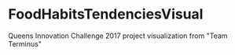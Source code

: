 # FoodHabitsTendenciesVisual
Queens Innovation Challenge 2017 project visualization from "Team Terminus" 
